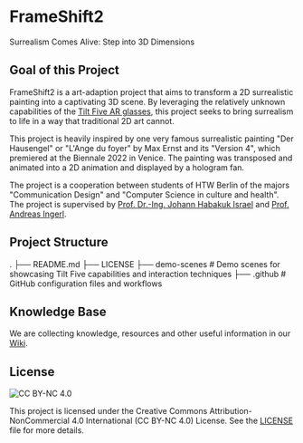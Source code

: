 # FrameShift2 
Surrealism Comes Alive: Step into 3D Dimensions

## Goal of this Project
FrameShift2 is a art-adaption project that aims to transform a 2D surrealistic painting into a captivating 3D scene. By leveraging the relatively unknown capabilities of the [Tilt Five AR glasses](https://www.tiltfive.com/), this project seeks to bring surrealism to life in a way that traditional 2D art cannot.

This project is heavily inspired by one very famous surrealistic painting "Der Hausengel" or "L'Ange du foyer" by Max Ernst and its "Version 4", which premiered at the Biennale 2022 in Venice. The painting was transposed and animated into a 2D animation and displayed by a hologram fan.

The project is a cooperation between students of HTW Berlin of the majors "Communication Design" and "Computer Science in culture and health". The project is supervised by [Prof. Dr.-Ing. Johann Habakuk Israel](https://www.htw-berlin.de/hochschule/personen/person/?eid=4743) and [Prof. Andreas Ingerl](https://www.htw-berlin.de/hochschule/personen/person/?eid=4388).

## Project Structure
.
├── README.md
├── LICENSE
├── demo-scenes # Demo scenes for showcasing Tilt Five capabilities and interaction techniques
├── .github # GitHub configuration files and workflows

## Knowledge Base
We are collecting knowledge, resources and other useful information in our [Wiki](https://github.com/Strehk/uni-frame-shift-2/wiki).

## License
![CC BY-NC 4.0](https://licensebuttons.net/l/by-nc/4.0/88x31.png)

This project is licensed under the Creative Commons Attribution-NonCommercial 4.0 International (CC BY-NC 4.0) License.
See the [LICENSE](./LICENSE) file for more details.
